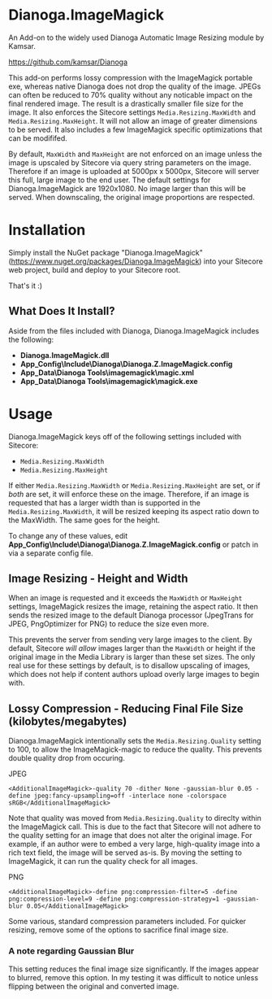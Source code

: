 # Dianoga.ImageMagick

An Add-on to the widely used Dianoga Automatic Image Resizing module by Kamsar. 

https://github.com/kamsar/Dianoga

This add-on performs lossy compression with the ImageMagick portable exe, whereas native Dianoga does not drop the quality of the image. JPEGs can often be reduced to 70% quality without any noticable impact on the final rendered image. The result is a drastically smaller file size for the image. It also enforces the Sitecore settings `Media.Resizing.MaxWidth` and `Media.Resizing.MaxHeight`. It will not allow an image of greater dimensions to be served. It also includes a few ImageMagick specific optimizations that can be modififed.

By default, `MaxWidth` and `MaxHeight` are not enforced on an image unless the image is upscaled by Sitecore via query string parameters on the image. Therefore if an image is uploaded at 5000px x 5000px, Sitecore will server this full, large image to the end user. The default settings for Dianoga.ImageMagick are 1920x1080. No image larger than this will be served. When downscaling, the original image proportions are respected. 

# Installation

Simply install the NuGet package "Dianoga.ImageMagick" (https://www.nuget.org/packages/Dianoga.ImageMagick) into your Sitecore web project, build and deploy to your Sitecore root.

That's it :)

## What Does It Install?

Aside from the files included with Dianoga, Dianoga.ImageMagick includes the following:

* **Dianoga.ImageMagick.dll**
* **App_Config\Include\Dianoga\Dianoga.Z.ImageMagick.config**
* **App_Data\Dianoga Tools\imagemagick\magic.xml**
* **App_Data\Dianoga Tools\imagemagick\magick.exe**

# Usage

Dianoga.ImageMagick keys off of the following settings included with Sitecore:

* `Media.Resizing.MaxWidth`
* `Media.Resizing.MaxHeight`

If either `Media.Resizing.MaxWidth` or `Media.Resizing.MaxHeight` are set, or if *both* are set, it will enforce these on the image. Therefore, if an image is requested that has a larger width than is supported in the `Media.Resizing.MaxWidth`, it will be resized keeping its aspect ratio down to the MaxWidth.  The same goes for the height.

To change any of these values, edit **App_Config\Include\Dianoga\Dianoga.Z.ImageMagick.config** or patch in via a separate config file.

## Image Resizing - Height and Width

When an image is requested and it exceeds the `MaxWidth` or `MaxHeight` settings, ImageMagick resizes the image, retaining the aspect ratio. It then sends the resized image to the default Dianoga processor (JpegTrans for JPEG, PngOptimizer for PNG) to reduce the size even more.

This prevents the server from sending very large images to the client. By default, Sitecore *will allow* images larger than the `MaxWidth` or height if the original image in the Media Library is larger than these set sizes. The only real use for these settings by default, is to disallow upscaling of images, which does not help if content authors upload overly large images to begin with.

## Lossy Compression - Reducing Final File Size (kilobytes/megabytes)

Dianoga.ImageMagick intentionally sets the `Media.Resizing.Quality` setting to 100, to allow the ImageMagick-magic to reduce the quality. This prevents double quality drop from occuring.

JPEG

`<AdditionalImageMagick>-quality 70 -dither None -gaussian-blur 0.05 -define jpeg:fancy-upsampling=off -interlace none -colorspace sRGB</AdditionalImageMagick>`

Note that quality was moved from `Media.Resizing.Quality` to direclty within the ImageMagick call. This is due to the fact that Sitecore will not adhere to the quality setting for an image that does not alter the original image.  For example, if an author were to embed a very large, high-quality image into a rich text field, the image will be served as-is. By moving the setting to ImageMagick, it can run the quality check for all images.

PNG

`<AdditionalImageMagick>-define png:compression-filter=5 -define png:compression-level=9 -define png:compression-strategy=1 -gaussian-blur 0.05</AdditionalImageMagick>`

Some various, standard compression parameters included. For quicker resizing, remove some of the options to sacrifice final image size.

### A note regarding Gaussian Blur

This setting reduces the final image size significantly. If the images appear to blurred, remove this option. In my testing it was difficult to notice unless flipping between the original and converted image.